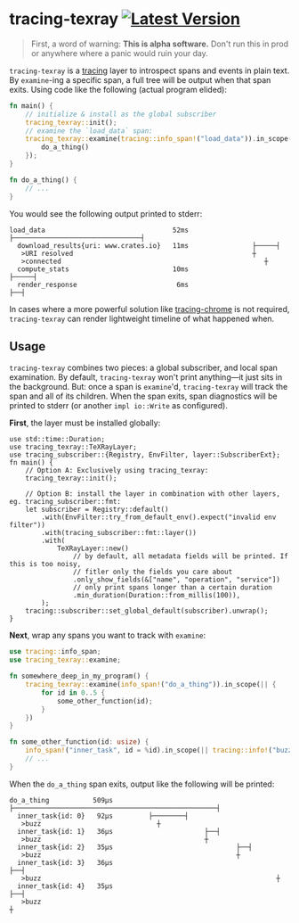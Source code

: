 # tracing-texray [![Latest Version]][crates.io]
[Latest Version]: https://img.shields.io/crates/v/tracing-texray.svg
[crates.io]: https://crates.io/crates/tracing-texray

> First, a word of warning: **This is alpha software.** Don't run this in prod or anywhere where a panic would ruin your day.

`tracing-texray` is a [tracing](https://tracing.rs) layer to introspect spans and events in plain text. By `examine`-ing a specific
span, a full tree will be output when that span exits. Using code like the following (actual program elided):

```rust
fn main() {
    // initialize & install as the global subscriber
    tracing_texray::init();
    // examine the `load_data` span:
    tracing_texray::examine(tracing::info_span!("load_data")).in_scope(|| {
        do_a_thing()
    });
}

fn do_a_thing() {
    // ...
}
```

You would see the following output printed to stderr:

```text
load_data                                52ms ├────────────────────────────────┤
  download_results{uri: www.crates.io}   11ms                ├─────┤
   >URI resolved                                             ┼
   >connected                                                   ┼
  compute_stats                          10ms                        ├─────┤
  render_response                         6ms                               ├──┤
```

In cases where a more powerful solution like [tracing-chrome](https://crates.io/crates/tracing-chrome) is not required,
`tracing-texray` can render lightweight timeline of what happened when.

## Usage

`tracing-texray` combines two pieces: a global subscriber, and local span examination. By default, `tracing-texray` won't
print anything—it just sits in the background. But: once a span is `examine`'d, `tracing-texray` will track the
span and all of its children. When the span exits, span diagnostics will be printed to stderr (or another `impl io::Write`
as configured).

**First**, the layer must be installed globally:

```rust,no_run
use std::time::Duration;
use tracing_texray::TeXRayLayer;
use tracing_subscriber::{Registry, EnvFilter, layer::SubscriberExt};
fn main() {
    // Option A: Exclusively using tracing_texray:
    tracing_texray::init();
    
    // Option B: install the layer in combination with other layers, eg. tracing_subscriber::fmt:
    let subscriber = Registry::default()
        .with(EnvFilter::try_from_default_env().expect("invalid env filter"))
        .with(tracing_subscriber::fmt::layer())
        .with(
            TeXRayLayer::new()
                // by default, all metadata fields will be printed. If this is too noisy,
                // fitler only the fields you care about
                .only_show_fields(&["name", "operation", "service"])
                // only print spans longer than a certain duration
                .min_duration(Duration::from_millis(100)),
        );
    tracing::subscriber::set_global_default(subscriber).unwrap();
}
```

**Next**, wrap any spans you want to track with `examine`:

```rust
use tracing::info_span;
use tracing_texray::examine;

fn somewhere_deep_in_my_program() {
    tracing_texray::examine(info_span!("do_a_thing")).in_scope(|| {
        for id in 0..5 {
            some_other_function(id);
        }
    })
}

fn some_other_function(id: usize) {
    info_span!("inner_task", id = %id).in_scope(|| tracing::info!("buzz"));
    // ...
}
```

When the `do_a_thing` span exits, output like the following will be printed: 
```text
do_a_thing           509μs ├───────────────────────────────────────────────────┤
  inner_task{id: 0}   92μs         ├────────┤
   >buzz                             ┼
  inner_task{id: 1}   36μs                       ├──┤
   >buzz                                         ┼
  inner_task{id: 2}   35μs                               ├──┤
   >buzz                                                 ┼
  inner_task{id: 3}   36μs                                         ├──┤
   >buzz                                                           ┼
  inner_task{id: 4}   35μs                                                 ├──┤
   >buzz                                                                   ┼
```
